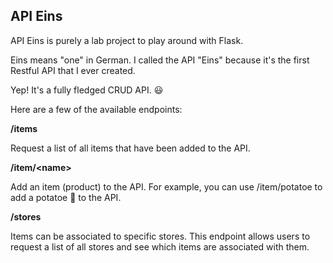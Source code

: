 ## API Eins

API Eins is purely a lab project to play around with Flask.

Eins means "one" in German. I called the API "Eins" because it's the first Restful API that I ever created.

Yep! It's a fully fledged CRUD API. 😃

Here are a few of the available endpoints:

**/items**

Request a list of all items that have been added to the API.

**/item/\<name\>**

Add an item (product) to the API. For example, you can use /item/potatoe to add a potatoe 🥔 to the API.

**/stores**

Items can be associated to specific stores. This endpoint allows users to request a list of all stores and see which items are associated with them.
